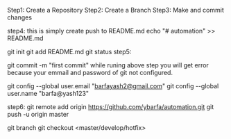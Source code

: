 Step1: Create a Repository
Step2: Create a Branch
Step3: Make and commit changes 

step4: this is simply create push to README.md 
	echo "# automation" >> README.md


git init
git add README.md
git status
step5:  

git commit -m "first commit"
while runing above step you will get error because your emmail and password of git not configured.

  git config --global user.email "barfayash2@gmail.com"
  git config --global user.name "barfa@yash123"




step6: git remote add origin https://github.com/ybarfa/automation.git
git push -u origin master


git branch <branch name> 
git checkout <master/develop/hotfix>





